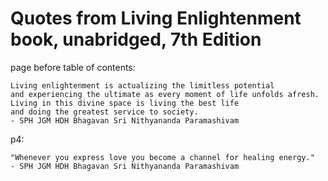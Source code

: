 # Quotes from Living Enlightenment book, unabridged, 7th Edition

page before table of contents:
```
Living enlightenment is actualizing the limitless potential
and experiencing the ultimate as every moment of life unfolds afresh.
Living in this divine space is living the best life
and doing the greatest service to society.
- SPH JGM HDH Bhagavan Sri Nithyananda Paramashivam
```

p4:
```
"Whenever you express love you become a channel for healing energy."
- SPH JGM HDH Bhagavan Sri Nithyananda Paramashivam
```
